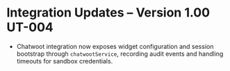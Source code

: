 # Integration Updates – Version 1.00 UT-004

- Chatwoot integration now exposes widget configuration and session bootstrap through `chatwootService`, recording audit events and handling timeouts for sandbox credentials.
